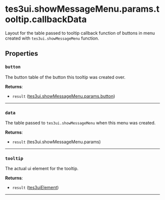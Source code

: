 # tes3ui.showMessageMenu.params.tooltip.callbackData
<div class="search_terms" style="display: none">tes3ui.showmessagemenu.params.tooltip.callbackdata, .showmessagemenu.params.tooltip.callbackdata</div>

<!---
	This file is autogenerated. Do not edit this file manually. Your changes will be ignored.
	More information: https://github.com/MWSE/MWSE/tree/master/docs
-->

Layout for the table passed to tooltip callback function of buttons in menu created with `tes3ui.showMessageMenu` function.

## Properties

### `button`
<div class="search_terms" style="display: none">button</div>

The button table of the button this tooltip was created over.

**Returns**:

* `result` ([tes3ui.showMessageMenu.params.button](../../types/tes3ui.showMessageMenu.params.button))

***

### `data`
<div class="search_terms" style="display: none">data</div>

The table passed to `tes3ui.showMessageMenu` when this menu was created.

**Returns**:

* `result` (tes3ui.showMessageMenu.params)

***

### `tooltip`
<div class="search_terms" style="display: none">tooltip</div>

The actual ui element for the tooltip.

**Returns**:

* `result` ([tes3uiElement](../../types/tes3uiElement))

***

